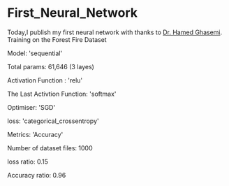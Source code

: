 # First_Neural_Network
Today,I publish my first neural network with thanks to [Dr. Hamed Ghasemi](https://ir.linkedin.com/in/hamed-ghasemi-1010a8166). Training on the Forest Fire Dataset

Model: 'sequential'

Total params: 61,646 (3 layes)

Activation Function : 'relu'

The Last Activtion Function: 'softmax'

Optimiser: 'SGD'

loss: 'categorical_crossentropy'

Metrics: 'Accuracy'

Number of dataset files: 1000 

loss ratio: 0.15

Accuracy ratio: 0.96


